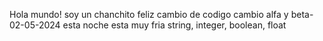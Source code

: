 Hola mundo! soy un chanchito feliz
cambio de codigo
cambio alfa y beta- 02-05-2024
esta noche esta muy fria
string, integer, boolean, float